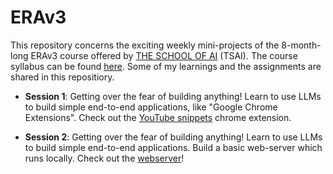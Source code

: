 # ERAv3
This repository concerns the exciting weekly mini-projects of the 8-month-long ERAv3 course offered by [THE SCHOOL OF AI](https://theschoolof.ai/#details) (TSAI). The course syllabus can be found [here](https://s3.amazonaws.com/theschoolof.ai/ERA+V3+-+Course+Structure.pdf). Some of my learnings and the assignments are shared in this repositiory.

- **Session 1**: Getting over the fear of building anything! Learn to use LLMs to build simple end-to-end applications, like "Google Chrome Extensions". Check out the [YouTube snippets](./session01-chrome-extension/youtube-snippets-v4/) chrome extension.  

- **Session 2**: Getting over the fear of building anything! Learn to use LLMs to build simple end-to-end applications. Build a basic web-server which runs locally. Check out the [webserver](./session02-web-server-hello-world/)! 
